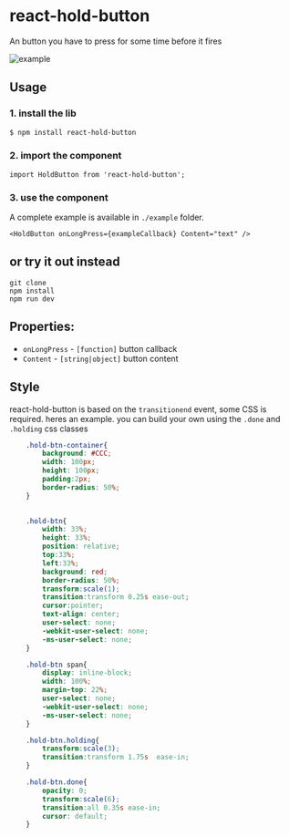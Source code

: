 # react-hold-button
An button you have to press for some time before it fires

![example](https://i.imgflip.com/zt95t.gif)

## Usage

### 1. install the lib
```sh
$ npm install react-hold-button
```


### 2. import the component
    import HoldButton from 'react-hold-button';  

### 3. use the component
A complete example is available in `./example` folder.
```
<HoldButton onLongPress={exampleCallback} Content="text" />
```


## or try it out instead
    git clone
    npm install
    npm run dev


## Properties:
- `onLongPress` - `[function]` button callback
- `Content` - `[string|object]` button content


## Style
react-hold-button is based on the `transitionend` event, some CSS is required. heres an example. you can build your own using the `.done` and `.holding` css classes
```css
    .hold-btn-container{
        background: #CCC;
        width: 100px;
        height: 100px;
        padding:2px;
        border-radius: 50%;
    }

    
    .hold-btn{
        width: 33%;
        height: 33%;
        position: relative;
        top:33%;
        left:33%;
        background: red;
        border-radius: 50%;
        transform:scale(1); 
        transition:transform 0.25s ease-out;
        cursor:pointer;
        text-align: center; 
        user-select: none; 
        -webkit-user-select: none; 
        -ms-user-select: none; 
    }

    .hold-btn span{
        display: inline-block;
        width: 100%;
        margin-top: 22%;
        user-select: none; 
        -webkit-user-select: none; 
        -ms-user-select: none; 
    }

    .hold-btn.holding{ 
        transform:scale(3); 
        transition:transform 1.75s  ease-in;
    }

    .hold-btn.done{
        opacity: 0;
        transform:scale(6); 
        transition:all 0.35s ease-in;
        cursor: default;
    }
```

